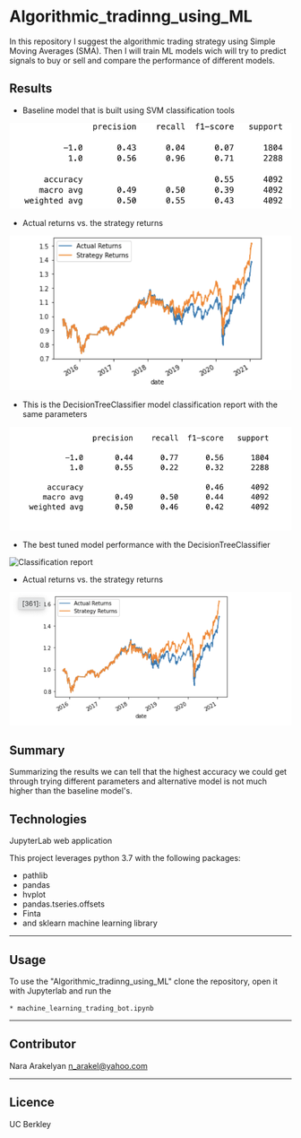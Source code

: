 # Algorithmic_tradinng_using_ML
In this repository I suggest the algorithmic trading strategy using Simple Moving Averages (SMA). Then I will train ML models wich will try to predict signals to buy or sell and compare the performance of different models.     

## Results


* Baseline model that is built using SVM classification tools

![The baseline model performance with SVC](Images/Screen_Shot_0.png)

* Actual returns vs. the strategy returns

![](Images/Screen_Shot_20.png)


* This is the DecisionTreeClassifier model classification report with the same parameters

![](Images/Screen_Shot_3.png)

* The best tuned model performance with the DecisionTreeClassifier

![Classification report
](Images/Screen_Shot_2.png)

* Actual returns vs. the strategy returns

![Actual returns vs. Strategy returns](Images/Screen_Shot_1.png)


## Summary
Summarizing the results we can tell that the highest accuracy we could get through trying different parameters and alternative model is not much higher than the baseline model's.

## Technologies

JupyterLab web application

This project leverages python 3.7 with the following packages:

* pathlib
* pandas
* hvplot
* pandas.tseries.offsets
* Finta
* and sklearn machine learning library


---

## Usage


To use the "Algorithmic_tradinng_using_ML" clone the repository, open it with Jupyterlab and run the 

    * machine_learning_trading_bot.ipynb


---
    
## Contributor

Nara Arakelyan
n_arakel@yahoo.com

---

## Licence 

UC Berkley
    

